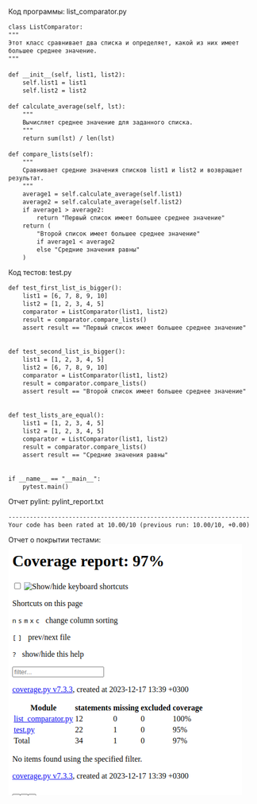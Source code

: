 Код программы: list_comparator.py


    class ListComparator:
    """
    Этот класс сравнивает два списка и определяет, какой из них имеет большее среднее значение.
    """

    def __init__(self, list1, list2):
        self.list1 = list1
        self.list2 = list2

    def calculate_average(self, lst):
        """
        Вычисляет среднее значение для заданного списка.
        """
        return sum(lst) / len(lst)

    def compare_lists(self):
        """
        Сравнивает средние значения списков list1 и list2 и возвращает результат.
        """
        average1 = self.calculate_average(self.list1)
        average2 = self.calculate_average(self.list2)
        if average1 > average2:
            return "Первый список имеет большее среднее значение"
        return (
            "Второй список имеет большее среднее значение"
            if average1 < average2
            else "Средние значения равны"
        )

Код тестов: test.py
    
    def test_first_list_is_bigger():
        list1 = [6, 7, 8, 9, 10]
        list2 = [1, 2, 3, 4, 5]
        comparator = ListComparator(list1, list2)
        result = comparator.compare_lists()
        assert result == "Первый список имеет большее среднее значение"
    
    
    def test_second_list_is_bigger():
        list1 = [1, 2, 3, 4, 5]
        list2 = [6, 7, 8, 9, 10]
        comparator = ListComparator(list1, list2)
        result = comparator.compare_lists()
        assert result == "Второй список имеет большее среднее значение"
    
    
    def test_lists_are_equal():
        list1 = [1, 2, 3, 4, 5]
        list2 = [1, 2, 3, 4, 5]
        comparator = ListComparator(list1, list2)
        result = comparator.compare_lists()
        assert result == "Средние значения равны"
    
    
    if __name__ == "__main__":
        pytest.main()

Отчет pylint: pylint_report.txt

    --------------------------------------------------------------------
    Your code has been rated at 10.00/10 (previous run: 10.00/10, +0.00)

Отчет о покрытии тестами:
![](Screenshot_20231217_140355.png)
